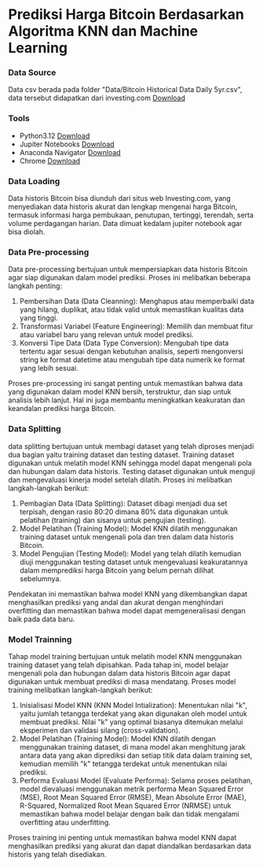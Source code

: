 # Prediksi Harga Bitcoin Berdasarkan Algoritma KNN dan Machine Learning


### Data Source

Data csv berada pada folder "Data/Bitcoin Historical Data Daily 5yr.csv", data tersebut didapatkan dari investing.com [Download](https://www.investing.com/crypto/bitcoin/historical-data)

### Tools 

   - Python3.12 [Download](https://www.python.org/downloads/)
   - Jupiter Notebooks [Download](https://jupyter.org/)
   - Anaconda Navigator [Download](https://www.anaconda.com/download)
   - Chrome [Download](https://www.google.com/intl/id/chrome/browser-tools/)

### Data Loading

Data historis Bitcoin bisa diunduh dari situs web Investing.com, yang menyediakan data historis akurat dan lengkap mengenai harga Bitcoin, termasuk informasi harga pembukaan, penutupan, tertinggi, terendah, serta volume perdagangan harian. Data dimuat kedalam jupiter notebook agar bisa diolah.


### Data Pre-processing

Data pre-processing bertujuan untuk mempersiapkan data historis Bitcoin agar siap digunakan dalam model prediksi. Proses ini melibatkan beberapa langkah penting:

1.  Pembersihan Data (Data Cleanning): Menghapus atau memperbaiki data yang hilang, duplikat, atau tidak valid untuk memastikan kualitas data yang tinggi.
2.  Transformasi Variabel (Feature Engineering): Memilih dan membuat fitur atau variabel baru yang relevan untuk model prediksi.
3.  Konversi Tipe Data (Data Type Conversion): Mengubah tipe data tertentu agar sesuai dengan kebutuhan analisis, seperti mengonversi string ke format datetime atau mengubah tipe data numerik ke format yang lebih sesuai.

Proses pre-processing ini sangat penting untuk memastikan bahwa data yang digunakan dalam model KNN bersih, terstruktur, dan siap untuk analisis lebih lanjut. Hal ini juga membantu meningkatkan keakuratan dan keandalan prediksi harga Bitcoin.


### Data Splitting

data splitting bertujuan untuk membagi dataset yang telah diproses menjadi dua bagian yaitu training dataset dan testing dataset. Training dataset digunakan untuk melatih model KNN sehingga model dapat mengenali pola dan hubungan dalam data historis. Testing dataset digunakan untuk menguji dan mengevaluasi kinerja model setelah dilatih. Proses ini melibatkan langkah-langkah berikut:

1.	Pembagian Data (Data Splitting): Dataset dibagi menjadi dua set terpisah, dengan rasio 80:20 dimana 80% data digunakan untuk pelatihan (training) dan sisanya untuk pengujian (testing). 
2.	Model Pelatihan (Training Model): Model KNN dilatih menggunakan training dataset untuk mengenali pola dan tren dalam data historis Bitcoin.
3.	Model Pengujian (Testing Model): Model yang telah dilatih kemudian diuji menggunakan testing dataset untuk mengevaluasi keakuratannya dalam memprediksi harga Bitcoin yang belum pernah dilihat sebelumnya.

Pendekatan ini memastikan bahwa model KNN yang dikembangkan dapat menghasilkan prediksi yang andal dan akurat dengan menghindari overfitting dan memastikan bahwa model dapat memgeneralisasi dengan baik pada data baru.


### Model Trainning

Tahap model training bertujuan untuk melatih model KNN menggunakan training dataset yang telah dipisahkan. Pada tahap ini, model belajar mengenali pola dan hubungan dalam data historis Bitcoin agar dapat digunakan untuk membuat prediksi di masa mendatang. Proses model training melibatkan langkah-langkah berikut:

1.	Inisialisasi Model KNN (KNN Model Intialization): Menentukan nilai "k", yaitu jumlah tetangga terdekat yang akan digunakan oleh model untuk membuat prediksi. Nilai "k" yang optimal biasanya ditemukan melalui eksperimen dan validasi silang (cross-validation).
2.	Model Pelatihan (Training Model): Model KNN dilatih dengan menggunakan training dataset, di mana model akan menghitung jarak antara data yang akan diprediksi dan setiap titik data dalam training set, kemudian memilih "k" tetangga terdekat untuk menentukan nilai prediksi.
3.	Performa Evaluasi Model (Evaluate Performa): Selama proses pelatihan, model dievaluasi menggunakan metrik performa Mean Squared Error (MSE), Root Mean Squared Error (RMSE), Mean Absolute Error (MAE), R-Squared, Normalized Root Mean Squared Error (NRMSE) untuk memastikan bahwa model belajar dengan baik dan tidak mengalami overfitting atau underfitting.

Proses training ini penting untuk memastikan bahwa model KNN dapat menghasilkan prediksi yang akurat dan dapat diandalkan berdasarkan data historis yang telah disediakan.





